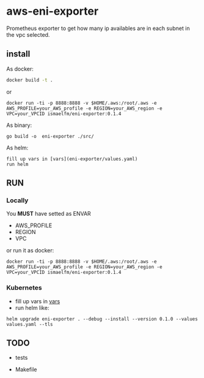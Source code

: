 # aws-eni-exporter

Prometheus exporter to get how many ip availables are in each subnet in the vpc selected.

## install 

As docker:
```sh
docker build -t . 
```
or
```
docker run -ti -p 8888:8888 -v $HOME/.aws:/root/.aws -e AWS_PROFILE=your_AWS_profile -e REGION=your_AWS_region -e VPC=your_VPCID ismaelfm/eni-exporter:0.1.4
```

As binary:
```
go build -o  eni-exporter ./src/
```

As helm:
```
fill up vars in [vars](eni-exporter/values.yaml)
run helm 
```

## RUN
### Locally

You **MUST** have setted as ENVAR
- AWS_PROFILE
- REGION
- VPC

or run it as docker:
```
docker run -ti -p 8888:8888 -v $HOME/.aws:/root/.aws -e AWS_PROFILE=your_AWS_profile -e REGION=your_AWS_region -e VPC=your_VPCID ismaelfm/eni-exporter:0.1.4
```

### Kubernetes
- fill up vars in [vars](eni-exporter/values.yaml)
- run helm like:
```
helm upgrade eni-exporter . --debug --install --version 0.1.0 --values values.yaml --tls
```

## TODO
- tests

- Makefile